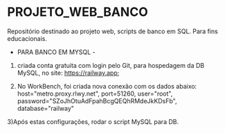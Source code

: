 # PROJETO_WEB_BANCO
Repositório destinado ao projeto web, scripts de banco em SQL. Para fins educacionais.

- PARA BANCO EM MYSQL - 
1) criada conta gratuita com login pelo Git, para hospedagem da DB MySQL, no site: https://railway.app;

2) No WorkBench, foi criada nova conexão com os dados abaixo:
host="metro.proxy.rlwy.net",
port=51260,
user="root",
password="SZoJhOtuAdFpahBcgQEQhRMdeJkKDsFb",
database="railway"

3)Após estas configurações, rodar o script MySQL para DB.
